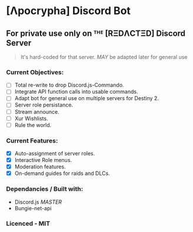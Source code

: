 # [Λpocrypha] Discord Bot
## For **private use only** on ᵀᴴᴱ [RΞDΛCTΞD] Discord Server
> It's hard-coded for that server. *MAY* be adapted later for general use

### Current Objectives:
- [ ] Total re-write to drop Discord.js-Commando.
- [ ] Integrate API function calls into usable commands.
- [ ] Adapt bot for general use on multiple servers for Destiny 2.
- [ ] Server role persistance.
- [ ] Stream announce.
- [ ] Xur Wishlists.
- [ ] Rule the world.

### Current Features:
- [x] Auto-assignment of server roles.
- [x] Interactive Role menus.
- [x] Moderation features.
- [x] On-demand guides for raids and DLCs.

### Dependancies / Built with:
- Discord.js *MASTER*
- Bungie-net-api

### Licenced - MIT
